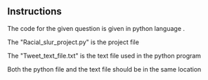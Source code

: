 ## Instructions

The code for the given question is given in python language .

The "Racial_slur_project.py" is the project file

The "Tweet_text_file.txt" is the text file used in the python program

Both the python file and the text file should be in the same location
